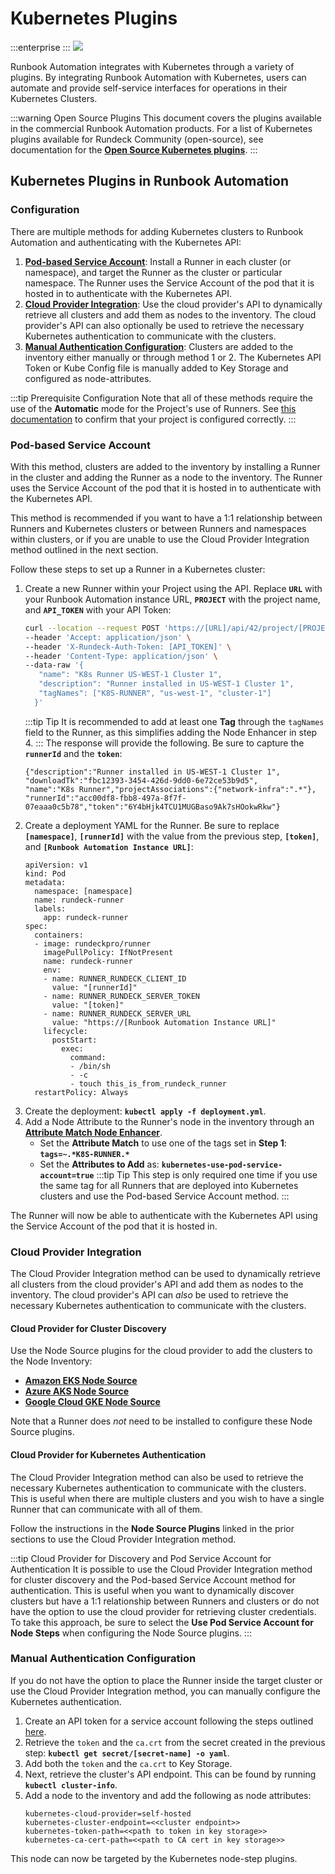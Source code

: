 # Kubernetes Plugins
:::enterprise
:::
![](/assets/img/kubernetes-icon.png)

Runbook Automation integrates with Kubernetes through a variety of plugins. By integrating Runbook Automation with Kubernetes, users can automate and provide self-service interfaces for operations in their Kubernetes Clusters.

:::warning Open Source Plugins
This document covers the plugins available in the commercial Runbook Automation products.  For a list of Kubernetes plugins available for Rundeck Community (open-source), see documentation for the [**Open Source Kubernetes plugins**](/manual/plugins/kubernetes-open-source.md).
:::

## Kubernetes Plugins in Runbook Automation

### Configuration
There are multiple methods for adding Kubernetes clusters to Runbook Automation and authenticating with the Kubernetes API:

1. [**Pod-based Service Account**](#pod-based-service-account): Install a Runner in each cluster (or namespace), and target the Runner as the cluster or particular namespace. The Runner uses the Service Account of the pod that it is hosted in to authenticate with the Kubernetes API.
2. [**Cloud Provider Integration**](#cloud-provider-integration): Use the cloud provider's API to dynamically retrieve all clusters and add them as nodes to the inventory. The cloud provider's API can also optionally be used to retrieve the necessary Kubernetes authentication to communicate with the clusters.
3. [**Manual Authentication Configuration**](#manual-authentication-configuration): Clusters are added to the inventory either manually or through method 1 or 2. The Kubernetes API Token or Kube Config file is manually added to Key Storage and configured as node-attributes.

:::tip Prerequisite Configuration
Note that all of these methods require the use of the **Automatic** mode for the Project's use of Runners. See [this documentation](/administration/runner/runner-management/project-dispatch-configuration.md) to confirm that your project is configured correctly.
:::

### Pod-based Service Account

With this method, clusters are added to the inventory by installing a Runner in the cluster and adding the Runner as a node to the inventory. The Runner uses the Service Account of the pod that it is hosted in to authenticate with the Kubernetes API.

This method is recommended if you want to have a 1:1 relationship between Runners and Kubernetes clusters or between Runners and namespaces within clusters, or if you are unable to use the Cloud Provider Integration method outlined in the next section.

Follow these steps to set up a Runner in a Kubernetes cluster:

1. Create a new Runner within your Project using the API. Replace **`URL`** with your Runbook Automation instance URL, **`PROJECT`** with the project name, and **`API_TOKEN`** with your API Token:
   ```bash
   curl --location --request POST 'https://[URL]/api/42/project/[PROJECT]/runnerManagement/runners' \
   --header 'Accept: application/json' \
   --header 'X-Rundeck-Auth-Token: [API_TOKEN]' \
   --header 'Content-Type: application/json' \
   --data-raw '{
      "name": "K8s Runner US-WEST-1 Cluster 1",
      "description": "Runner installed in US-WEST-1 Cluster 1",
      "tagNames": ["K8S-RUNNER", "us-west-1", "cluster-1"]
     }'
      ```
   :::tip Tip
      It is recommended to add at least one **Tag** through the `tagNames` field to the Runner, as this simplifies adding the Node Enhancer in step 4.
   :::
   The response will provide the following. Be sure to capture the **`runnerId`** and the **`token`**:
   ```
   {"description":"Runner installed in US-WEST-1 Cluster 1",
   "downloadTk":"fbc12393-3454-426d-9dd0-6e72ce53b9d5",
   "name":"K8s Runner","projectAssociations":{"network-infra":".*"},
   "runnerId":"acc00df8-fbb8-497a-8f7f-07eaaa0c5b78","token":"6Y4bHjk4TCU1MUGBaso9Ak7sHOokwRkw"}
   ```
2. Create a deployment YAML for the Runner. Be sure to replace **`[namespace]`**, **`[runnerId]`** with the value from the previous step, **`[token]`**, and **`[Runbook Automation Instance URL]`**:
   ```
   apiVersion: v1
   kind: Pod
   metadata:
     namespace: [namespace]
     name: rundeck-runner
     labels:
       app: rundeck-runner
   spec:
     containers:
     - image: rundeckpro/runner
       imagePullPolicy: IfNotPresent
       name: rundeck-runner
       env:
       - name: RUNNER_RUNDECK_CLIENT_ID
         value: "[runnerId]"
       - name: RUNNER_RUNDECK_SERVER_TOKEN
         value: "[token]"
       - name: RUNNER_RUNDECK_SERVER_URL
         value: "https://[Runbook Automation Instance URL]"
       lifecycle:
         postStart:
           exec:
             command:
             - /bin/sh
             - -c
             - touch this_is_from_rundeck_runner
     restartPolicy: Always
   ```
3. Create the deployment: **`kubectl apply -f deployment.yml`**.
4. Add a Node Attribute to the Runner's node in the inventory through an  [**Attribute Match Node Enhancer**](/manual/node-enhancers.md#attribute-match).
   - Set the **Attribute Match** to use one of the tags set in **Step 1**: **`tags=~.*K8S-RUNNER.*`**
   - Set the **Attributes to Add** as: **`kubernetes-use-pod-service-account=true`**
   :::tip Tip
   This step is only required one time if you use the same tag for all Runners that are deployed into Kubernetes clusters and use the Pod-based Service Account method.
   :::

The Runner will now be able to authenticate with the Kubernetes API using the Service Account of the pod that it is hosted in. 

### Cloud Provider Integration

The Cloud Provider Integration method can be used to dynamically retrieve all clusters from the cloud provider's API and add them as nodes to the inventory. 
The cloud provider's API can _also_ be used to retrieve the necessary Kubernetes authentication to communicate with the clusters.

#### Cloud Provider for Cluster Discovery

Use the Node Source plugins for the cloud provider to add the clusters to the Node Inventory:

- [**Amazon EKS Node Source**](/manual/projects/resource-model-sources/aws-eks.md)
- [**Azure AKS Node Source**](/manual/projects/resource-model-sources/azure-aks.md)
- [**Google Cloud GKE Node Source**](/manual/projects/resource-model-sources/gcp-gke.md)

Note that a Runner does _not_ need to be installed to configure these Node Source plugins.

#### Cloud Provider for Kubernetes Authentication

The Cloud Provider Integration method can also be used to retrieve the necessary Kubernetes authentication to communicate with the clusters.
This is useful when there are multiple clusters and you wish to have a single Runner that can communicate with all of them.

Follow the instructions in the **Node Source Plugins** linked in the prior sections to use the Cloud Provider Integration method.

:::tip Cloud Provider for Discovery and Pod Service Account for Authentication
It is possible to use the Cloud Provider Integration method for cluster discovery and the Pod-based Service Account method for authentication. This is useful when you want to dynamically discover clusters but have a 1:1 relationship between Runners and clusters or do not have the option to use the cloud provider for retrieving cluster credentials.
To take this approach, be sure to select the **Use Pod Service Account for Node Steps** when configuring the Node Source plugins.
:::

### Manual Authentication Configuration

If you do not have the option to place the Runner inside the target cluster or use the Cloud Provider Integration method, you can manually configure the Kubernetes authentication.

1. Create an API token for a service account following the steps outlined [here](https://kubernetes.io/docs/tasks/configure-pod-container/configure-service-account/#manually-create-a-long-lived-api-token-for-a-serviceaccount).
2. Retrieve the `token` and the `ca.crt` from the secret created in the previous step: **`kubectl get secret/[secret-name] -o yaml`**.
3. Add both the `token` and the `ca.crt` to Key Storage.
4. Next, retrieve the cluster's API endpoint.  This can be found by running **`kubectl cluster-info`**.
5. Add a node to the inventory and add the following as node attributes:
   ```
   kubernetes-cloud-provider=self-hosted
   kubernetes-cluster-endpoint=<<cluster endpoint>>
   kubernetes-token-path=<<path to token in key storage>>
   kubernetes-ca-cert-path=<<path to CA cert in key storage>>
   ```

This node can now be targeted by the Kubernetes node-step plugins.